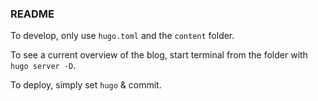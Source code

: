 ### README

To develop, only use `hugo.toml` and the `content` folder.

To see a current overview of the blog, start terminal from the folder with `hugo server -D`.

To deploy, simply set `hugo` & commit.